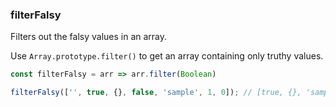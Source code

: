### filterFalsy

Filters out the falsy values in an array.

Use `Array.prototype.filter()` to get an array containing only truthy values.

```js
const filterFalsy = arr => arr.filter(Boolean)
```

```js
filterFalsy(['', true, {}, false, 'sample', 1, 0]); // [true, {}, 'sample', 1]
```
